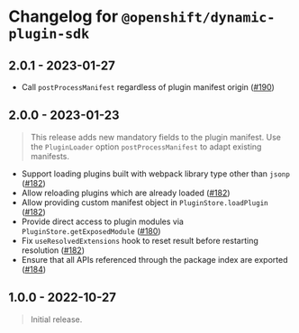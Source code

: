 # Changelog for `@openshift/dynamic-plugin-sdk`

## 2.0.1 - 2023-01-27

- Call `postProcessManifest` regardless of plugin manifest origin ([#190])

## 2.0.0 - 2023-01-23

> This release adds new mandatory fields to the plugin manifest.
> Use the `PluginLoader` option `postProcessManifest` to adapt existing manifests.

- Support loading plugins built with webpack library type other than `jsonp` ([#182])
- Allow reloading plugins which are already loaded ([#182])
- Allow providing custom manifest object in `PluginStore.loadPlugin` ([#182])
- Provide direct access to plugin modules via `PluginStore.getExposedModule` ([#180])
- Fix `useResolvedExtensions` hook to reset result before restarting resolution ([#182])
- Ensure that all APIs referenced through the package index are exported ([#184])

## 1.0.0 - 2022-10-27

> Initial release.

[#180]: https://github.com/openshift/dynamic-plugin-sdk/pull/180
[#182]: https://github.com/openshift/dynamic-plugin-sdk/pull/182
[#184]: https://github.com/openshift/dynamic-plugin-sdk/pull/184
[#190]: https://github.com/openshift/dynamic-plugin-sdk/pull/190
